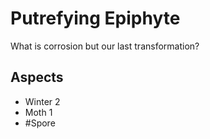 # Putrefying Epiphyte
What is corrosion but our last transformation?
## Aspects
- Winter 2 
- Moth 1
- #Spore